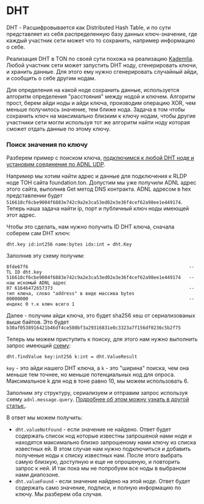 # DHT

DHT - Расшифровывается как Distributed Hash Table, и по сути представляет из себя распределенную базу данных ключ-значение, 
где каждый участник сети может что то сохранить, например информацию о себе.

Реализация DHT в TON по своей сути похожа на реализацию [Kademlia](https://ru.wikipedia.org/wiki/Kademlia).
Любой участник сети может запустить DHT ноду, сгенерировать ключи, и хранить данные. 
Для этого ему нужно сгенерировать случайный айди, и сообщить о себе другим нодам.

Для определения на какой ноде сохранить данные, используется алгоритм определения "расстояния" между нодой и ключем. 
Алгоритм прост, берем айди ноды и айди ключа, производим операцию XOR, чем меньше получилось значение, тем ближе нода.
Задача в том чтобы сохранить ключ на максимально близким к ключу нодам, чтобы другие участники сети могли используя 
тот же алгоритм найти ноду которая сможет отдать данные по этому ключу.

### Поиск значения по ключу
Разберем пример с поиском ключа, [подключимся к любой DHT ноде и установим соединение по ADNL UDP](/ADNL-UDP-Internal.md#устройство-пакетов-и-обмен-информацией).

Например мы хотим найти адрес и данные для подключения к RLDP ноде ТОН сайта foundation.ton. Допустим мы уже получили ADNL адрес этого сайта, выполнив Get метод DNS контракта. ADNL адресом в hex представлении будет `516618cf6cbe9004f6883e742c9a2e3ca53ed02e3e36f4cef62a98ee1e449174`. Теперь наша задача найти ip, порт и публичный ключ ноды имеющей этот адрес.

Чтобы это сделать, нам нужно получить ID DHT ключа, сначала соберем сам DHT ключ:
```
dht.key id:int256 name:bytes idx:int = dht.Key
```
Заполнив эту схему получим:
```
8fde67f6                                                           -- TL ID dht.key
516618cf6cbe9004f6883e742c9a2e3ca53ed02e3e36f4cef62a98ee1e449174   -- наш искомый ADNL адрес
07 61646472657373                                                  -- тип ключа, слово "address" в виде массива bytes
00000000                                                           -- индекс 0 т.к ключ всего 1
```
Далее - получим айди ключа, это будет sha256 хеш от сериализованых выше байтов. Это будет `b30af0538916421b46df4ce580bf3a29316831e0c3323a7f156df0236c5b2f75`

Теперь мы можем приступить к поиску, для этого нам нужно выполнить запрос имеющий [схему](https://github.com/ton-blockchain/ton/blob/master/tl/generate/scheme/ton_api.tl#L197):
```
dht.findValue key:int256 k:int = dht.ValueResult
```
`key` - это айди нашего DHT ключа, а `k` - это "ширина" поиска, чем она меньше тем точнее, но меньше потенциальных нод для опроса. Максимальное k для нод в тоне равно 10, мы можем использовать 6.

Заполним эту структуру, сериализуем и отправим запрос используя схему `adnl.message.query`. [Подробнее об этом можну узнать в другой статье.](/ADNL-UDP-Internal.md#устройство-пакетов-и-обмен-информацией).

В ответ мы можем получить:
* `dht.valueNotFound` - если значение не найдено. Ответ будет содержать список нод которые известны запрошеной нами ноде и находятся максимально близко запрошеному нами ключу из списка известных ей. В этом случае нам нужно подключиться и добавить полученые ноды к списку известных нам. После этого выбрать самую близкую, доступную и еще не опрошеную, и повторить запрос к ней. И так пока мы не попробуем все ноды в выбраном нами диапозоне.
* `dht.valueFound` - если значение найдено на этой ноде. Ответ будет содержать само значение, подписи, и полную информацию по ключу.
Мы разберем оба случая.
